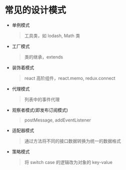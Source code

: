 # 常见的设计模式

- 单例模式
  > 工具类，如 lodash, Math 类
- 工厂模式
  > 类的继承，extends
- 装饰着模式
  > react 高阶组件，react.memo, redux.connect
- 代理模式
  > 列表中的事件代理
- 观察者模式(即发布订阅模式)
  > postMessage, addEventListener
- 适配器模式
  > 通过方法将不同的接口数据转换为统一的数据格式
- 策略模式
  > 将 switch case 的逻辑改为对象的 key-value
